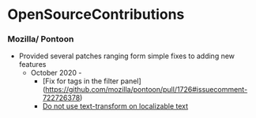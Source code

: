 # OpenSourceContributions


### Mozilla/ Pontoon
  * Provided several patches ranging form simple fixes to adding new features
    * October 2020 - 
      - [Fix for tags in the filter panel]
      (https://github.com/mozilla/pontoon/pull/1726#issuecomment-722726378)
      - [Do not use text-transform on localizable text](https://github.com/mozilla/pontoon/pull/1728#pullrequestreview-529517208)
